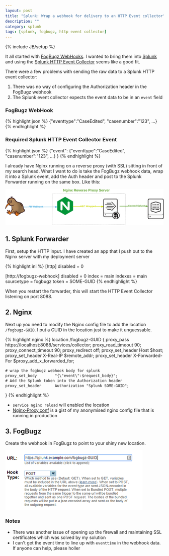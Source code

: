 ```yaml
---
layout: post
title: "Splunk: Wrap a webhook for delivery to an HTTP Event collector"
description: ""
category: splunk
tags: [splunk, fogbugz, http event collector]
---
```

{% include JB/setup %}

It all started with [FogBugz WebHooks](http://help.fogcreek.com/10800/webhooks).  I wanted to bring them into [Splunk](http://splunk.com) and using the [Splunk HTTP Event Collector](http://docs.splunk.com/Documentation/Splunk/latest/Data/UsetheHTTPEventCollector) seems like a good fit.

There were a few problems with sending the raw data to a Splunk HTTP event collector:

1. There was no way of configuring the Authorization header in the FogBugz webhook
2. The Splunk event collector expects the event data to be in an `event` field

### FogBugz WebHook

{% highlight json %}
{"eventtype":"CaseEdited", "casenumber":"123", ...}
{% endhighlight %}

### Required Splunk HTTP Event Collector Event

{% highlight json %}
{"event": {"eventtype":"CaseEdited", "casenumber":"123", ...} }
{% endhighlight %}

I already have Nginx running on a reverse proxy (with SSL) sitting in front of my search head.  What I want to do is take the FogBugz webhook data, wrap it into a Splunk event, add the Auth header and post to the Splunk Forwarder running on the same box. Like this:

![Webhook Architecture](/assets/FogBugzWebhookArchitecture.png)

## 1. Splunk Forwarder

First, setup the HTTP input.  I have created an app that I push out to the Nginx server with my deployment server

{% highlight ini %}
[http]
disabled = 0

[http://fogbugz-webhook]
disabled = 0
index = main
indexes = main
sourcetype = fogbugz
token = SOME-GUID
{% endhighlight %}

When you restart the forwarder, this will start the HTTP Event Collector listening on port 8088.

## 2. Nginx
Next up you need to modify the Nginx config file to add the location `/fogbugz-GUID`.  I put a GUID in the location just to make it unguessable.

{% highlight nginx %}
location /fogbugz-GUID {
    proxy_pass            https://localhost:8088/services/collector;
    proxy_read_timeout    90;
    proxy_connect_timeout 90;
    proxy_redirect        off;
    proxy_set_header      Host $host;
    proxy_set_header      X-Real-IP $remote_addr;
    proxy_set_header      X-Forwarded-For $proxy_add_x_forwarded_for;

    # wrap the fogbugz webhook body for splunk
    proxy_set_body        "{\"event\":$request_body}";
    # Add the Splunk token into the Authorization header
    proxy_set_header      Authorization "Splunk SOME-GUID";
  }
{% endhighlight %}

* `service nginx reload` will enabled the location
* [Nginx-Proxy.conf](https://gist.github.com/oxo42/ae3c8a0d4c05749aed50) is a gist of my anonymised nginx config file that is running in production

## 3. FogBugz

Create the webhook in FogBugz to point to your shiny new location.

![FogBugz Webhook Setup](/assets/FogBugzWebhookSetup.png)

### Notes

* There was another issue of opening up the firewall and maintaining SSL certificates which was solved by my solution
* I can't get the event time to line up with `eventtime` in the webhook data.  If anyone can help, please holler
